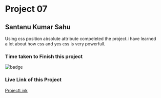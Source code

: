 # Project 07

## Santanu Kumar Sahu

Using css position absolute attribute compeleted the project.i have learned a lot about how css and yes css is very powerfull.  

### Time taken to Finish this project
![badge](https://img.shields.io/badge/Time%20Taken-1Hr%2045%20Min-brightgreen)

### Live Link of this Project
[ProjectLink](https://fsjswdproject08.netlify.app)

